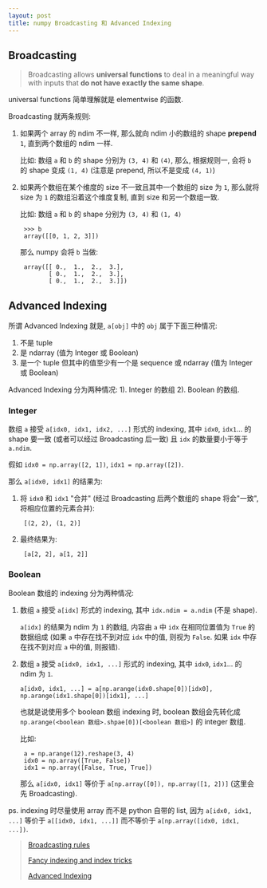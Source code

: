 ```yaml
---
layout: post
title: numpy Broadcasting 和 Advanced Indexing
---
```


## Broadcasting

> Broadcasting allows **universal functions** to deal in a meaningful way with inputs
> that **do not have exactly the same shape**.

universal functions 简单理解就是 elementwise 的函数.

Broadcasting 就两条规则:

1. 如果两个 array 的 ndim 不一样, 那么就向 ndim 小的数组的 shape
**prepend** `1`, 直到两个数组的 ndim 一样.

    比如: 数组 `a` 和 `b` 的 shape 分别为 `(3, 4)` 和 `(4)`,
    那么, 根据规则一, 会将 `b` 的 shape 变成 `(1, 4)` (注意是 prepend, 所以不是变成 `(4, 1)`)

2. 如果两个数组在某个维度的 size 不一致且其中一个数组的 size 为 `1`, 那么就将 size 为 `1`
的数组沿着这个维度复制, 直到 size 和另一个数组一致.

    比如:  数组 `a` 和 `b` 的 shape 分别为 `(3, 4)` 和 `(1, 4)`

        >>> b
        array([[0, 1, 2, 3]])

    那么 numpy 会将 `b` 当做:
        
        array([[ 0.,  1.,  2.,  3.],
               [ 0.,  1.,  2.,  3.],
               [ 0.,  1.,  2.,  3.]])


## Advanced Indexing

所谓 Advanced Indexing 就是, `a[obj]` 中的 `obj` 属于下面三种情况:

1. 不是 tuple
2. 是 ndarray (值为 Integer 或 Boolean)
3. 是一个 tuple 但其中的值至少有一个是 sequence 或 ndarray (值为 Integer 或 Boolean)

Advanced Indexing 分为两种情况: 1). Integer 的数组 2). Boolean 的数组.

### Integer

数组 `a` 接受 `a[idx0, idx1, idx2, ...]` 形式的 indexing, 其中 `idx0`, `idx1`...
的 shape 要一致 (或者可以经过 Broadcasting 后一致) 且 `idx` 的数量要小于等于 `a.ndim`.

假如 `idx0 = np.array([2, 1])`, `idx1 = np.array([2])`.

那么 `a[idx0, idx1]` 的结果为:

1. 将 `idx0` 和 `idx1` "合并" (经过 Broadcasting 后两个数组的 shape 将会"一致",
将相应位置的元素合并):

        [(2, 2), (1, 2)]

2. 最终结果为:

        [a[2, 2], a[1, 2]]

### Boolean

Boolean 数组的 indexing 分为两种情况:

1. 数组 `a` 接受 `a[idx]` 形式的 indexing, 其中 `idx.ndim = a.ndim` (不是 shape).

    `a[idx]` 的结果为 ndim 为 `1` 的数组, 内容由 `a` 中 `idx` 在相同位置值为 `True` 的数据组成 
    (如果 `a` 中存在找不到对应 `idx` 中的值, 则视为 `False`. 如果 `idx` 中存在找不到对应 `a` 中的值, 则报错).

2. 数组 `a` 接受 `a[idx0, idx1, ...]` 形式的 indexing, 其中 `idx0`, `idx1`...
的 ndim 为 `1`. 

    `a[idx0, idx1, ...] = a[np.arange(idx0.shape[0])[idx0], np.arange(idx1.shape[0])[idx1], ...]`

    也就是说使用多个 boolean 数组 indexing 时, boolean 数组会先转化成 `np.arange(<boolean 数组>.shpae[0])[<boolean 数组>]`
    的 integer 数组.

    比如:

        a = np.arange(12).reshape(3, 4)
        idx0 = np.array([True, False])
        idx1 = np.array([False, True, True])

    那么 `a[idx0, idx1]` 等价于 `a[np.array([0]), np.array([1, 2])]` (这里会先 Broadcasting).

ps. indexing 时尽量使用 array 而不是 python 自带的 list, 因为 `a[idx0, idx1, ...]`
等价于 `a[[idx0, idx1, ...]]` 而不等价于 `a[np.array([idx0, idx1, ...])`. 

> [Broadcasting rules](https://docs.scipy.org/doc/numpy-dev/user/quickstart.html#broadcasting-rules)
>
> [Fancy indexing and index tricks](https://docs.scipy.org/doc/numpy-dev/user/quickstart.html#fancy-indexing-and-index-tricks)
>
> [Advanced Indexing](https://docs.scipy.org/doc/numpy/reference/arrays.indexing.html#advanced-indexing)
